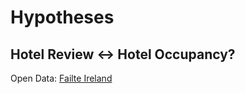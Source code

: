# Hypotheses
## Hotel Review <-> Hotel Occupancy?
Open Data: [Failte Ireland](http://www.failteireland.ie/Research-Insights.aspx)